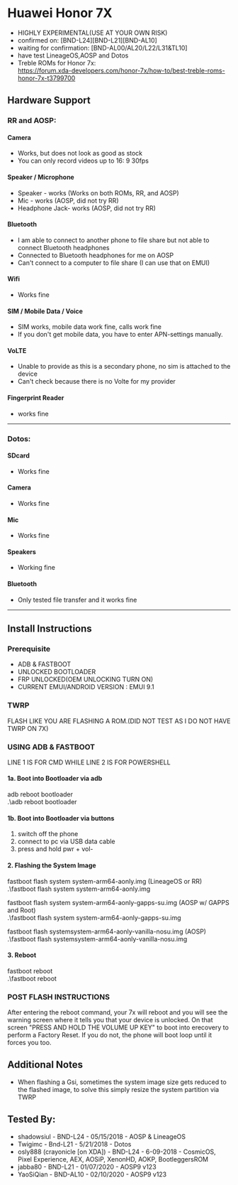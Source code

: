 # Huawei Honor 7X

* HIGHLY EXPERIMENTAL(USE AT YOUR OWN RISK)
* confirmed on: [BND-L24][BND-L21][BND-AL10]
* waiting for confirmation: [BND-AL00/AL20/L22/L31&TL10]
* have test LineageOS,AOSP and Dotos
* Treble ROMs for Honor 7x:  
  https://forum.xda-developers.com/honor-7x/how-to/best-treble-roms-honor-7x-t3799700

## Hardware Support
### RR and AOSP:
#### Camera
* Works, but does not look as good as stock
* You can only record videos up to 16: 9 30fps

#### Speaker / Microphone
* Speaker - works (Works on both ROMs, RR, and AOSP)
* Mic - works (AOSP, did not try RR)
* Headphone Jack- works (AOSP, did not try RR)

#### Bluetooth
* I am able to connect to another phone to file share but not able to connect Bluetooth headphones
* Connected to Bluetooth headphones for me on AOSP
* Can't connect to a computer to file share (I can use that on EMUI)

#### Wifi
* Works fine

#### SIM / Mobile Data / Voice
* SIM works, mobile data work fine, calls work fine
* If you don't get mobile data, you have to enter APN-settings manually.

#### VoLTE
* Unable to provide as this is a secondary phone, no sim is attached to the device
* Can't check because there is no Volte for my provider

#### Fingerprint Reader
* works fine

---

### Dotos:
#### SDcard
* Works fine
#### Camera 
* Works fine
#### Mic
* Works fine
#### Speakers 
* Working fine
#### Bluetooth
* Only tested file transfer and it works fine

---

## Install Instructions

### Prerequisite
* ADB & FASTBOOT 
* UNLOCKED BOOTLOADER
* FRP UNLOCKED(OEM UNLOCKING TURN ON)
* CURRENT EMUI/ANDROID VERSION : EMUI 9.1

### TWRP
FLASH LIKE YOU ARE FLASHING A ROM.(DID NOT TEST AS I DO NOT HAVE TWRP ON 7X)

### USING ADB & FASTBOOT
LINE 1 IS FOR CMD WHILE LINE 2 IS FOR POWERSHELL

#### 1a. Boot into Bootloader via adb
adb reboot bootloader  
.\adb reboot bootloader

#### 1b. Boot into Bootloader via buttons
1. switch off the phone
2. connect to pc via USB data cable
3. press and hold pwr + vol-

#### 2. Flashing the System Image

fastboot flash system system-arm64-aonly.img (LineageOS or RR)  
.\fastboot flash system system-arm64-aonly.img

fastboot flash system system-arm64-aonly-gapps-su.img (AOSP w/ GAPPS and Root)  
.\fastboot flash system system-arm64-aonly-gapps-su.img

fastboot flash systemsystem-arm64-aonly-vanilla-nosu.img (AOSP)  
.\fastboot flash systemsystem-arm64-aonly-vanilla-nosu.img

#### 3. Reboot
fastboot reboot  
.\fastboot reboot

### POST FLASH INSTRUCTIONS

After entering the reboot command, your 7x will reboot and you will see the warning screen where it tells you that your device is unlocked. On that screen "PRESS AND HOLD THE VOLUME UP KEY" to boot into erecovery to perform a Factory Reset. 
If you do not, the phone will boot loop until it forces you too.


## Additional Notes
* When flashing a Gsi, sometimes the system image size gets reduced to the flashed image, to solve this simply resize the system partition via TWRP 


## Tested By:
* shadowsiul - BND-L24 - 05/15/2018 - AOSP & LineageOS
* Twigimc - Bnd-L21 - 5/21/2018 - Dotos
* osly888 (crayonicle [on XDA]) - BND-L24 - 6-09-2018 - CosmicOS, Pixel Experience, AEX, AOSiP, XenonHD, AOKP, BootleggersROM
* jabba80 - BND-L21 - 01/07/2020 - AOSP9 v123
* YaoSiQian - BND-AL10 - 02/10/2020 - AOSP9 v123